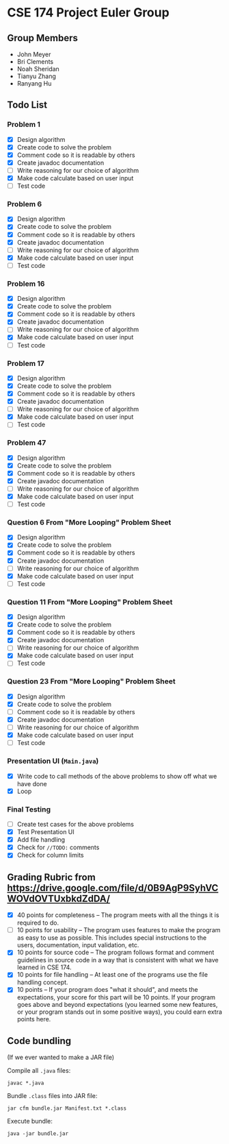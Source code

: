 CSE 174 Project Euler Group
===========================

## Group Members

 - John Meyer
 - Bri Clements
 - Noah Sheridan
 - Tianyu Zhang
 - Ranyang Hu

## Todo List
### Problem 1

 - [x] Design algorithm
 - [x] Create code to solve the problem
 - [x] Comment code so it is readable by others
 - [x] Create javadoc documentation
 - [ ] Write reasoning for our choice of algorithm
 - [x] Make code calculate based on user input
 - [ ] Test code

### Problem 6

 - [x] Design algorithm
 - [x] Create code to solve the problem
 - [x] Comment code so it is readable by others
 - [x] Create javadoc documentation
 - [ ] Write reasoning for our choice of algorithm
 - [x] Make code calculate based on user input
 - [ ] Test code

### Problem 16

 - [x] Design algorithm
 - [x] Create code to solve the problem
 - [x] Comment code so it is readable by others
 - [x] Create javadoc documentation
 - [ ] Write reasoning for our choice of algorithm
 - [x] Make code calculate based on user input
 - [ ] Test code

### Problem 17

 - [x] Design algorithm
 - [x] Create code to solve the problem
 - [x] Comment code so it is readable by others
 - [x] Create javadoc documentation
 - [ ] Write reasoning for our choice of algorithm
 - [x] Make code calculate based on user input
 - [ ] Test code

### Problem 47

 - [x] Design algorithm
 - [x] Create code to solve the problem
 - [x] Comment code so it is readable by others
 - [x] Create javadoc documentation
 - [ ] Write reasoning for our choice of algorithm
 - [x] Make code calculate based on user input
 - [ ] Test code

### Question 6 From "More Looping" Problem Sheet

 - [x] Design algorithm
 - [x] Create code to solve the problem
 - [x] Comment code so it is readable by others
 - [x] Create javadoc documentation
 - [ ] Write reasoning for our choice of algorithm
 - [x] Make code calculate based on user input
 - [ ] Test code

### Question 11 From "More Looping" Problem Sheet

 - [x] Design algorithm
 - [x] Create code to solve the problem
 - [x] Comment code so it is readable by others
 - [x] Create javadoc documentation
 - [ ] Write reasoning for our choice of algorithm
 - [x] Make code calculate based on user input
 - [ ] Test code

### Question 23 From "More Looping" Problem Sheet

 - [x] Design algorithm
 - [x] Create code to solve the problem
 - [ ] Comment code so it is readable by others
 - [x] Create javadoc documentation
 - [ ] Write reasoning for our choice of algorithm
 - [x] Make code calculate based on user input
 - [ ] Test code

### Presentation UI (`Main.java`)

 - [x] Write code to call methods of the above problems to show off what we have done
 - [x] Loop

### Final Testing

 - [ ] Create test cases for the above problems
 - [x] Test Presentation UI
 - [x] Add file handling
 - [x] Check for `//TODO:` comments
 - [x] Check for column limits

## Grading Rubric from <https://drive.google.com/file/d/0B9AgP9SyhVCWOVdOVTUxbkdZdDA/>

 - [x] 40 points for completeness – The program meets with all the things it is required to do.
 - [ ] 10 points for usability – The program uses features to make the program as easy to use as possible. This includes special instructions to the users, documentation, input validation, etc.
 - [x] 10 points for source code – The program follows format and comment guidelines in source code in a way that is consistent with what we have learned in CSE 174.
 - [x] 10 points for file handling – At least one of the programs use the file handling concept.
 - [x] 10 points –  If your program does "what it should", and meets the expectations, your score for this part will be 10 points.  If your program goes above and beyond expectations (you learned some new features, or your program stands out in some positive ways), you could earn extra points here.  

## Code bundling
(If we ever wanted to make a JAR file)

Compile all `.java` files:

    javac *.java

Bundle `.class` files into JAR file:

    jar cfm bundle.jar Manifest.txt *.class

Execute bundle:

    java -jar bundle.jar
